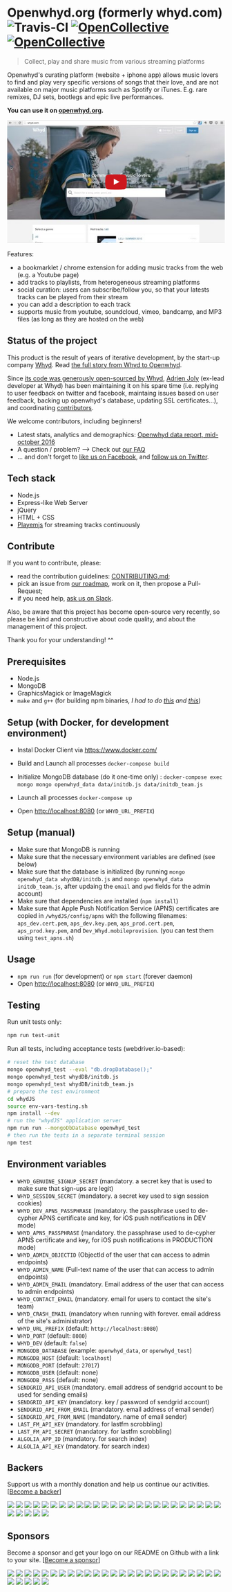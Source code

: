 # Openwhyd.org (formerly whyd.com) ![Travis-CI](https://travis-ci.org/openwhyd/openwhyd.svg?branch=master) [![OpenCollective](https://opencollective.com/openwhyd/backers/badge.svg)](#backers) [![OpenCollective](https://opencollective.com/openwhyd/sponsors/badge.svg)](#sponsors)

> Collect, play and share music from various streaming platforms

Openwhyd's curating platform (website + iphone app) allows music lovers to find and play very specific versions of songs that their love, and are not available on major music platforms such as Spotify or iTunes. E.g. rare remixes, DJ sets, bootlegs and epic live performances.

**You can use it on [openwhyd.org](https://openwhyd.org).**

[![Whyd Music Demo Video](./docs/openwhyd-demo-thumb.png)](https://www.youtube.com/watch?v=aZT8VlTV1YY "Whyd Music Demo Video")

Features:

- a bookmarklet / chrome extension for adding music tracks from the web (e.g. a Youtube page)
- add tracks to playlists, from heterogeneous streaming platforms
- social curation: users can subscribe/follow you, so that your latests tracks can be played from their stream
- you can add a description to each track
- supports music from youtube, soundcloud, vimeo, bandcamp, and MP3 files (as long as they are hosted on the web)

## Status of the project

This product is the result of years of iterative development, by the start-up company [Whyd](https://whyd.com). Read [the full story from Whyd to Openwhyd](https://medium.com/openwhyd/music-amongst-other-topics-a4f41657d6d).

Since [its code was generously open-sourced by Whyd](http://eprnews.com/whyd-the-music-streaming-social-network-becomes-openwhyd-and-gives-keys-to-the-community-18067/), [Adrien Joly](https://github.com/adrienjoly) (ex-lead developer at Whyd) has been maintaining it on his spare time (i.e. replying to user feedback on twitter and facebook, maintaing issues based on user feedback, backing up openwhyd's database, updating SSL certificates...), and coordinating [contributors](https://github.com/openwhyd/openwhyd/network/members).

We welcome contributors, including beginners!

- Latest stats, analytics and demographics: [Openwhyd data report, mid-october 2016](https://infograph.venngage.com/p/160097/openwhyd-data-report-mid-october-2016)
- A question / problem? --> Check out [our FAQ](https://github.com/openwhyd/openwhyd/blob/master/docs/FAQ.md)
- ... and don't forget to [like us on Facebook](https://facebook.com/openwhyd/), and [follow us on Twitter](https://twitter.com/open_whyd).

## Tech stack

- Node.js
- Express-like Web Server
- jQuery
- HTML + CSS
- [Playemjs](https://github.com/adrienjoly/playemjs) for streaming tracks continuously

## Contribute

If you want to contribute, please:

- read the contribution guidelines: [CONTRIBUTING.md](https://github.com/openwhyd/openwhyd/blob/master/CONTRIBUTING.md);
- pick an issue from [our roadmap](https://github.com/openwhyd/openwhyd/projects/1), work on it, then propose a Pull-Request;
- if you need help, [ask us on Slack](https://openwhyd-slack.herokuapp.com/).

Also, be aware that this project has become open-source very recently, so please be kind and constructive about code quality, and about the management of this project.

Thank you for your understanding! ^^

## Prerequisites
* Node.js
* MongoDB
* GraphicsMagick or ImageMagick
* `make` and `g++` (for building npm binaries, *I had to do [this](https://github.com/fedwiki/wiki/issues/46) and [this](https://www.digitalocean.com/community/questions/node-gyp-rebuild-fails-on-install)*)

## Setup (with Docker, for development environment)

* Instal Docker Client via https://www.docker.com/
* Build and Launch all processes `docker-compose build`
* Initialize MongoDB database (do it one-time only) : `docker-compose exec mongo mongo openwhyd_data data/initdb.js data/initdb_team.js`

* Launch all processes `docker-compose up`
* Open [http://localhost:8080](http://localhost:8080) (or `WHYD_URL_PREFIX`)

## Setup (manual)
* Make sure that MongoDB is running
* Make sure that the necessary environment variables are defined (see below)
* Make sure that the database is initialized (by running `mongo openwhyd_data whydDB/initdb.js` and `mongo openwhyd_data initdb_team.js`, after updaing the `email` and `pwd` fields for the admin account)
* Make sure that dependencies are installed (`npm install`)
* Make sure that Apple Push Notification Service (APNS) certificates are copied in `/whydJS/config/apns` with the following filenames: `aps_dev.cert.pem`, `aps_dev.key.pem`, `aps_prod.cert.pem`, `aps_prod.key.pem`, and `Dev_Whyd.mobileprovision`. (you can test them using `test_apns.sh`)

## Usage
* `npm run run` (for development) or `npm start` (forever daemon)
* Open [http://localhost:8080](http://localhost:8080) (or `WHYD_URL_PREFIX`)

## Testing

Run unit tests only:

```bash
npm run test-unit
```

Run all tests, including acceptance tests (webdriver.io-based):

```bash
# reset the test database
mongo openwhyd_test --eval "db.dropDatabase();"
mongo openwhyd_test whydDB/initdb.js
mongo openwhyd_test whydDB/initdb_team.js
# prepare the test environment
cd whydJS
source env-vars-testing.sh
npm install --dev
# run the "whydJS" application server
npm run run --mongoDbDatabase openwhyd_test
# then run the tests in a separate terminal session
npm test
```

## Environment variables
* `WHYD_GENUINE_SIGNUP_SECRET` (mandatory. a secret key that is used to make sure that sign-ups are legit)
* `WHYD_SESSION_SECRET` (mandatory. a secret key used to sign session cookies)
* `WHYD_DEV_APNS_PASSPHRASE` (mandatory. the passphrase used to de-cypher APNS certificate and key, for iOS push notifications in DEV mode)
* `WHYD_APNS_PASSPHRASE` (mandatory. the passphrase used to de-cypher APNS certificate and key, for iOS push notifications in PRODUCTION mode)
* `WHYD_ADMIN_OBJECTID` (ObjectId of the user that can access to admin endpoints)
* `WHYD_ADMIN_NAME` (Full-text name of the user that can access to admin endpoints)
* `WHYD_ADMIN_EMAIL` (mandatory. Email address of the user that can access to admin endpoints)
* `WHYD_CONTACT_EMAIL` (mandatory. email for users to contact the site's team)
* `WHYD_CRASH_EMAIL` (mandatory when running with forever. email address of the site's administrator)
* `WHYD_URL_PREFIX` (default: `http://localhost:8080`)
* `WHYD_PORT` (default: `8080`)
* `WHYD_DEV` (default: `false`)
* `MONGODB_DATABASE` (example: `openwhyd_data`, or `openwhyd_test`)
* `MONGODB_HOST` (default: `localhost`)
* `MONGODB_PORT` (default: `27017`)
* `MONGODB_USER` (default: none)
* `MONGODB_PASS` (default: none)
* `SENDGRID_API_USER` (mandatory. email address of sendgrid account to be used for sending emails)
* `SENDGRID_API_KEY` (mandatory. key / password of sendgrid account)
* `SENDGRID_API_FROM_EMAIL` (mandatory. email address of email sender)
* `SENDGRID_API_FROM_NAME` (mandatory. name of email sender)
* `LAST_FM_API_KEY` (mandatory. for lastfm scrobbling)
* `LAST_FM_API_SECRET` (mandatory. for lastfm scrobbling)
* `ALGOLIA_APP_ID` (mandatory. for search index)
* `ALGOLIA_API_KEY` (mandatory. for search index)

## Backers
Support us with a monthly donation and help us continue our activities. [[Become a backer](https://opencollective.com/openwhyd#backer)]

<a href="https://opencollective.com/openwhyd/backer/0/website" target="_blank"><img src="https://opencollective.com/openwhyd/backer/0/avatar.svg"></a>
<a href="https://opencollective.com/openwhyd/backer/1/website" target="_blank"><img src="https://opencollective.com/openwhyd/backer/1/avatar.svg"></a>
<a href="https://opencollective.com/openwhyd/backer/2/website" target="_blank"><img src="https://opencollective.com/openwhyd/backer/2/avatar.svg"></a>
<a href="https://opencollective.com/openwhyd/backer/3/website" target="_blank"><img src="https://opencollective.com/openwhyd/backer/3/avatar.svg"></a>
<a href="https://opencollective.com/openwhyd/backer/4/website" target="_blank"><img src="https://opencollective.com/openwhyd/backer/4/avatar.svg"></a>
<a href="https://opencollective.com/openwhyd/backer/5/website" target="_blank"><img src="https://opencollective.com/openwhyd/backer/5/avatar.svg"></a>
<a href="https://opencollective.com/openwhyd/backer/6/website" target="_blank"><img src="https://opencollective.com/openwhyd/backer/6/avatar.svg"></a>
<a href="https://opencollective.com/openwhyd/backer/7/website" target="_blank"><img src="https://opencollective.com/openwhyd/backer/7/avatar.svg"></a>
<a href="https://opencollective.com/openwhyd/backer/8/website" target="_blank"><img src="https://opencollective.com/openwhyd/backer/8/avatar.svg"></a>
<a href="https://opencollective.com/openwhyd/backer/9/website" target="_blank"><img src="https://opencollective.com/openwhyd/backer/9/avatar.svg"></a>
<a href="https://opencollective.com/openwhyd/backer/10/website" target="_blank"><img src="https://opencollective.com/openwhyd/backer/10/avatar.svg"></a>
<a href="https://opencollective.com/openwhyd/backer/11/website" target="_blank"><img src="https://opencollective.com/openwhyd/backer/11/avatar.svg"></a>
<a href="https://opencollective.com/openwhyd/backer/12/website" target="_blank"><img src="https://opencollective.com/openwhyd/backer/12/avatar.svg"></a>
<a href="https://opencollective.com/openwhyd/backer/13/website" target="_blank"><img src="https://opencollective.com/openwhyd/backer/13/avatar.svg"></a>
<a href="https://opencollective.com/openwhyd/backer/14/website" target="_blank"><img src="https://opencollective.com/openwhyd/backer/14/avatar.svg"></a>
<a href="https://opencollective.com/openwhyd/backer/15/website" target="_blank"><img src="https://opencollective.com/openwhyd/backer/15/avatar.svg"></a>
<a href="https://opencollective.com/openwhyd/backer/16/website" target="_blank"><img src="https://opencollective.com/openwhyd/backer/16/avatar.svg"></a>
<a href="https://opencollective.com/openwhyd/backer/17/website" target="_blank"><img src="https://opencollective.com/openwhyd/backer/17/avatar.svg"></a>
<a href="https://opencollective.com/openwhyd/backer/18/website" target="_blank"><img src="https://opencollective.com/openwhyd/backer/18/avatar.svg"></a>
<a href="https://opencollective.com/openwhyd/backer/19/website" target="_blank"><img src="https://opencollective.com/openwhyd/backer/19/avatar.svg"></a>
<a href="https://opencollective.com/openwhyd/backer/20/website" target="_blank"><img src="https://opencollective.com/openwhyd/backer/20/avatar.svg"></a>
<a href="https://opencollective.com/openwhyd/backer/21/website" target="_blank"><img src="https://opencollective.com/openwhyd/backer/21/avatar.svg"></a>
<a href="https://opencollective.com/openwhyd/backer/22/website" target="_blank"><img src="https://opencollective.com/openwhyd/backer/22/avatar.svg"></a>
<a href="https://opencollective.com/openwhyd/backer/23/website" target="_blank"><img src="https://opencollective.com/openwhyd/backer/23/avatar.svg"></a>
<a href="https://opencollective.com/openwhyd/backer/24/website" target="_blank"><img src="https://opencollective.com/openwhyd/backer/24/avatar.svg"></a>
<a href="https://opencollective.com/openwhyd/backer/25/website" target="_blank"><img src="https://opencollective.com/openwhyd/backer/25/avatar.svg"></a>
<a href="https://opencollective.com/openwhyd/backer/26/website" target="_blank"><img src="https://opencollective.com/openwhyd/backer/26/avatar.svg"></a>
<a href="https://opencollective.com/openwhyd/backer/27/website" target="_blank"><img src="https://opencollective.com/openwhyd/backer/27/avatar.svg"></a>
<a href="https://opencollective.com/openwhyd/backer/28/website" target="_blank"><img src="https://opencollective.com/openwhyd/backer/28/avatar.svg"></a>
<a href="https://opencollective.com/openwhyd/backer/29/website" target="_blank"><img src="https://opencollective.com/openwhyd/backer/29/avatar.svg"></a>

## Sponsors
Become a sponsor and get your logo on our README on Github with a link to your site. [[Become a sponsor](https://opencollective.com/openwhyd#sponsor)]

<a href="https://opencollective.com/openwhyd/sponsor/0/website" target="_blank"><img src="https://opencollective.com/openwhyd/sponsor/0/avatar.svg"></a>
<a href="https://opencollective.com/openwhyd/sponsor/1/website" target="_blank"><img src="https://opencollective.com/openwhyd/sponsor/1/avatar.svg"></a>
<a href="https://opencollective.com/openwhyd/sponsor/2/website" target="_blank"><img src="https://opencollective.com/openwhyd/sponsor/2/avatar.svg"></a>
<a href="https://opencollective.com/openwhyd/sponsor/3/website" target="_blank"><img src="https://opencollective.com/openwhyd/sponsor/3/avatar.svg"></a>
<a href="https://opencollective.com/openwhyd/sponsor/4/website" target="_blank"><img src="https://opencollective.com/openwhyd/sponsor/4/avatar.svg"></a>
<a href="https://opencollective.com/openwhyd/sponsor/5/website" target="_blank"><img src="https://opencollective.com/openwhyd/sponsor/5/avatar.svg"></a>
<a href="https://opencollective.com/openwhyd/sponsor/6/website" target="_blank"><img src="https://opencollective.com/openwhyd/sponsor/6/avatar.svg"></a>
<a href="https://opencollective.com/openwhyd/sponsor/7/website" target="_blank"><img src="https://opencollective.com/openwhyd/sponsor/7/avatar.svg"></a>
<a href="https://opencollective.com/openwhyd/sponsor/8/website" target="_blank"><img src="https://opencollective.com/openwhyd/sponsor/8/avatar.svg"></a>
<a href="https://opencollective.com/openwhyd/sponsor/9/website" target="_blank"><img src="https://opencollective.com/openwhyd/sponsor/9/avatar.svg"></a>
<a href="https://opencollective.com/openwhyd/sponsor/10/website" target="_blank"><img src="https://opencollective.com/openwhyd/sponsor/10/avatar.svg"></a>
<a href="https://opencollective.com/openwhyd/sponsor/11/website" target="_blank"><img src="https://opencollective.com/openwhyd/sponsor/11/avatar.svg"></a>
<a href="https://opencollective.com/openwhyd/sponsor/12/website" target="_blank"><img src="https://opencollective.com/openwhyd/sponsor/12/avatar.svg"></a>
<a href="https://opencollective.com/openwhyd/sponsor/13/website" target="_blank"><img src="https://opencollective.com/openwhyd/sponsor/13/avatar.svg"></a>
<a href="https://opencollective.com/openwhyd/sponsor/14/website" target="_blank"><img src="https://opencollective.com/openwhyd/sponsor/14/avatar.svg"></a>
<a href="https://opencollective.com/openwhyd/sponsor/15/website" target="_blank"><img src="https://opencollective.com/openwhyd/sponsor/15/avatar.svg"></a>
<a href="https://opencollective.com/openwhyd/sponsor/16/website" target="_blank"><img src="https://opencollective.com/openwhyd/sponsor/16/avatar.svg"></a>
<a href="https://opencollective.com/openwhyd/sponsor/17/website" target="_blank"><img src="https://opencollective.com/openwhyd/sponsor/17/avatar.svg"></a>
<a href="https://opencollective.com/openwhyd/sponsor/18/website" target="_blank"><img src="https://opencollective.com/openwhyd/sponsor/18/avatar.svg"></a>
<a href="https://opencollective.com/openwhyd/sponsor/19/website" target="_blank"><img src="https://opencollective.com/openwhyd/sponsor/19/avatar.svg"></a>
<a href="https://opencollective.com/openwhyd/sponsor/20/website" target="_blank"><img src="https://opencollective.com/openwhyd/sponsor/20/avatar.svg"></a>
<a href="https://opencollective.com/openwhyd/sponsor/21/website" target="_blank"><img src="https://opencollective.com/openwhyd/sponsor/21/avatar.svg"></a>
<a href="https://opencollective.com/openwhyd/sponsor/22/website" target="_blank"><img src="https://opencollective.com/openwhyd/sponsor/22/avatar.svg"></a>
<a href="https://opencollective.com/openwhyd/sponsor/23/website" target="_blank"><img src="https://opencollective.com/openwhyd/sponsor/23/avatar.svg"></a>
<a href="https://opencollective.com/openwhyd/sponsor/24/website" target="_blank"><img src="https://opencollective.com/openwhyd/sponsor/24/avatar.svg"></a>
<a href="https://opencollective.com/openwhyd/sponsor/25/website" target="_blank"><img src="https://opencollective.com/openwhyd/sponsor/25/avatar.svg"></a>
<a href="https://opencollective.com/openwhyd/sponsor/26/website" target="_blank"><img src="https://opencollective.com/openwhyd/sponsor/26/avatar.svg"></a>
<a href="https://opencollective.com/openwhyd/sponsor/27/website" target="_blank"><img src="https://opencollective.com/openwhyd/sponsor/27/avatar.svg"></a>
<a href="https://opencollective.com/openwhyd/sponsor/28/website" target="_blank"><img src="https://opencollective.com/openwhyd/sponsor/28/avatar.svg"></a>
<a href="https://opencollective.com/openwhyd/sponsor/29/website" target="_blank"><img src="https://opencollective.com/openwhyd/sponsor/29/avatar.svg"></a>
